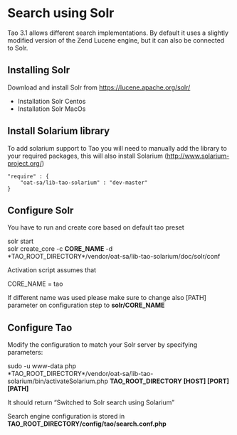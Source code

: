 <!--
parent: 'Administrator Guide'
created_at: '2015-05-22 10:21:13'
updated_at: '2015-08-18 14:13:49'
authors:
    - 'Mikhail Kamarouski'
tags:
    - 'Administrator Guide'
-->

Search using Solr
=================

Tao 3.1 allows different search implementations. By default it uses a slightly modified version of the Zend Lucene engine, but it can also be connected to Solr.

Installing Solr
---------------

Download and install Solr from https://lucene.apache.org/solr/

-   Installation Solr Centos
-   Installation Solr MacOs

Install Solarium library
------------------------

To add solarium support to Tao you will need to manually add the library to your required packages, this will also install Solarium (http://www.solarium-project.org/)

    "require" : {
        "oat-sa/lib-tao-solarium" : "dev-master"
    }

Configure Solr
--------------

You have to run and create core based on default tao preset

solr start\
solr create_core -c **CORE_NAME** -d <br/>
*TAO_ROOT_DIRECTORY\*/vendor/oat-sa/lib-tao-solarium/doc/solr/conf

Activation script assumes that

CORE_NAME = tao

If different name was used please make sure to change also [PATH] parameter on configuration step to **solr/CORE_NAME**

Configure Tao
-------------

Modify the configuration to match your Solr server by specifying parameters:

sudo -u www-data php <br/>
*TAO_ROOT_DIRECTORY\*/vendor/oat-sa/lib-tao-solarium/bin/activateSolarium.php **TAO_ROOT_DIRECTORY [HOST] [PORT] [PATH]**

It should return “Switched to Solr search using Solarium”

Search engine configuration is stored in **TAO_ROOT_DIRECTORY/config/tao/search.conf.php**


